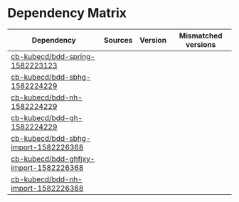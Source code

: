 # Dependency Matrix

Dependency | Sources | Version | Mismatched versions
---------- | ------- | ------- | -------------------
[cb-kubecd/bdd-spring-1582223123](https://github.com/cb-kubecd/bdd-spring-1582223123.git) |  | []() | 
[cb-kubecd/bdd-sbhg-1582224229](https://github.com/cb-kubecd/bdd-sbhg-1582224229.git) |  | []() | 
[cb-kubecd/bdd-nh-1582224229](https://github.com/cb-kubecd/bdd-nh-1582224229.git) |  | []() | 
[cb-kubecd/bdd-gh-1582224229](https://github.com/cb-kubecd/bdd-gh-1582224229.git) |  | []() | 
[cb-kubecd/bdd-sbhg-import-1582226368](https://github.com/cb-kubecd/bdd-sbhg-import-1582226368.git) |  | []() | 
[cb-kubecd/bdd-ghfjxy-import-1582226368](https://github.com/cb-kubecd/bdd-ghfjxy-import-1582226368.git) |  | []() | 
[cb-kubecd/bdd-nh-import-1582226368](https://github.com/cb-kubecd/bdd-nh-import-1582226368.git) |  | []() | 
